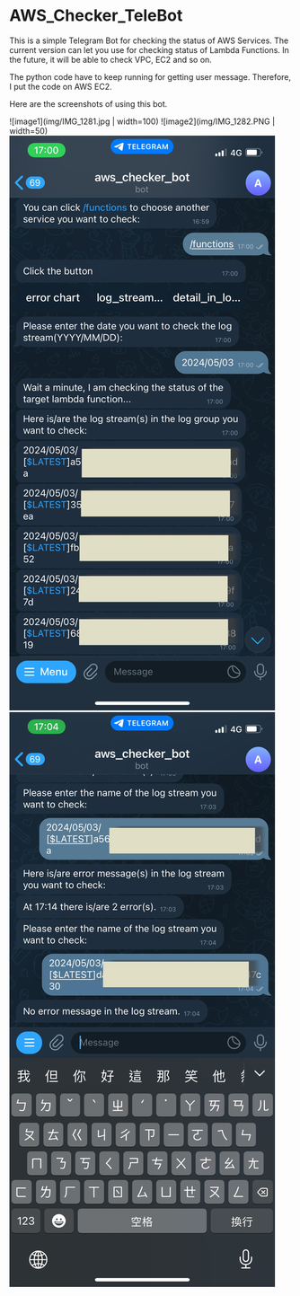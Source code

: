 # AWS_Checker_TeleBot
This is a simple Telegram Bot for checking the status of AWS Services. The current version can let you use for checking status of Lambda Functions. In the future, it will be able to check VPC, EC2 and so on.



The python code have to keep running for getting user message. Therefore, I put the code on AWS EC2.

Here are the screenshots of using this bot.

![image1](img/IMG_1281.jpg | width=100) ![image2](img/IMG_1282.PNG | width=50) ![image3](img/IMG_1285.JPG) ![image4](img/IMG_1286.JPG)
